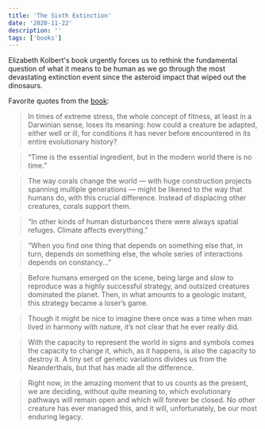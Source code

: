 ```yaml
---
title: 'The Sixth Extinction'
date: '2020-11-22'
description: ''
tags: ['books']
---
```


Elizabeth Kolbert's book urgently forces us to rethink the fundamental question of what it means to be human as we go through the most devastating extinction event since the asteroid impact that wiped out the dinosaurs.

Favorite quotes from the [book](https://amzn.eu/i9E6SXx):

> In times of extreme stress, the whole concept of fitness, at least in a Darwinian sense, loses its meaning: how could a creature be adapted, either well or ill, for conditions it has never before encountered in its entire evolutionary history?

> “Time is the essential ingredient, but in the modern world there is no time.”

> The way corals change the world — with huge construction projects spanning multiple generations — might be likened to the way that humans do, with this crucial difference. Instead of displacing other creatures, corals support them.

> “In other kinds of human disturbances there were always spatial refuges. Climate affects everything.”

> “When you find one thing that depends on something else that, in turn, depends on something else, the whole series of interactions depends on constancy...”

> Before humans emerged on the scene, being large and slow to reproduce was a highly successful strategy, and outsized creatures dominated the planet. Then, in what amounts to a geologic instant, this strategy became a loser’s game.

> Though it might be nice to imagine there once was a time when man lived in harmony with nature, it’s not clear that he ever really did.

> With the capacity to represent the world in signs and symbols comes the capacity to change it, which, as it happens, is also the capacity to destroy it. A tiny set of genetic variations divides us from the Neanderthals, but that has made all the difference.

> Right now, in the amazing moment that to us counts as the present, we are deciding, without quite meaning to, which evolutionary pathways will remain open and which will forever be closed. No other creature has ever managed this, and it will, unfortunately, be our most enduring legacy.
